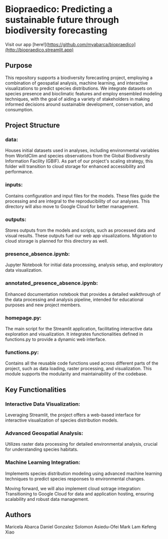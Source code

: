# Biopraedico: Predicting a sustainable future through biodiversity forecasting  
Visit our app [here!](https://github.com/myabarca/biopraedico](http://biopraedico.streamlit.app)

## Purpose
This repository supports a biodiversity forecasting project, employing a combination of geospatial analysis, machine learning, and interactive visualizations to predict species distributions. We integrate datasets on species presence and bioclimatic features and employ ensembled modeling techniques, with the goal of aiding a variety of stakeholders in making informed decisions around sustainable development, conservation, and consumption.

## Project Structure
### data: 
Houses initial datasets used in analyses, including environmental variables from WorldClim and species observations from the Global Biodiversity Information Facility (GBIF). As part of our project's scaling strategy, this folder will transition to cloud storage for enhanced accessibility and performance.

### inputs: 
Contains configuration and input files for the models. These files guide the processing and are integral to the reproducibility of our analyses. This directory will also move to Google Cloud for better management.

### outputs: 
Stores outputs from the models and scripts, such as processed data and visual results. These outputs fuel our web app visualizations. Migration to cloud storage is planned for this directory as well.

### presence_absence.ipynb: 
Jupyter Notebook for initial data processing, analysis setup, and exploratory data visualization.

### annotated_presence_absence.ipynb: 
Enhanced documentation notebook that provides a detailed walkthrough of the data processing and analysis pipeline, intended for educational purposes and new project members.

### homepage.py: 
The main script for the Streamlit application, facilitating interactive data exploration and visualization. It integrates functionalities defined in functions.py to provide a dynamic web interface.

### functions.py: 
Contains all the reusable code functions used across different parts of the project, such as data loading, raster processing, and visualization. This module supports the modularity and maintainability of the codebase.

## Key Functionalities
### Interactive Data Visualization: 
Leveraging Streamlit, the project offers a web-based interface for interactive visualization of species distribution models.
### Advanced Geospatial Analysis: 
Utilizes raster data processing for detailed environmental analysis, crucial for understanding species habitats.
### Machine Learning Integration: 
Implements species distribution modeling using advanced machine learning techniques to predict species responses to environmental changes.

Moving forward, we will also implement cloud sotrage integration: Transitioning to Google Cloud for data and application hosting, ensuring scalability and robust data management.


## Authors
Maricela Abarca
Daniel Gonzalez
Solomon Asiedu-Ofei
Mark Lam
Kefeng Xiao
